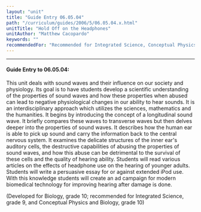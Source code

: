 ```yaml
---
layout: "unit"
title: "Guide Entry 06.05.04"
path: "/curriculum/guides/2006/5/06.05.04.x.html"
unitTitle: "Hold Off on the Headphones"
unitAuthor: "Matthew Cacopardo"
keywords: ""
recommendedFor: "Recommended for Integrated Science, Conceptual Physics, and Biology, grades 9-10."
---
```

<body>
<hr/>
<h4>
Guide Entry to 06.05.04:
</h4>
<p>
This unit deals with sound waves and their influence on our society and physiology. Its goal is to have students develop a scientific understanding of the properties of sound waves and how these properties when abused can lead to negative physiological changes in our ability to hear sounds. It is an interdisciplinary approach which utilizes the sciences, mathematics and the humanities. It begins by introducing the concept of a longitudinal sound wave. It briefly compares these waves to transverse waves but then delves deeper into the properties of sound waves. It describes how the human ear is able to pick up sound and carry the information back to the central nervous system. It examines the delicate structures of the inner ear's auditory cells, the destructive capabilities of abusing the properties of sound waves, and how this abuse can be detrimental to the survival of these cells and the quality of hearing ability. Students will read various articles on the effects of headphone use on the hearing of younger adults. Students will write a persuasive essay for or against extended iPod use. With this knowledge students will create an ad campaign for modern biomedical technology for improving hearing after damage is done.
</p>
<p>
(Developed for Biology, grade 10; recommended for Integrated Science, grade 9, and Conceptual Physics and Biology, grade 10)
</p>
</body>
